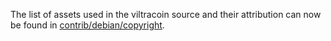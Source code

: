 The list of assets used in the viltracoin source and their attribution can now be found in [contrib/debian/copyright](../contrib/debian/copyright).
